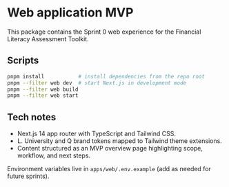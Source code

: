 # Web application MVP

This package contains the Sprint 0 web experience for the Financial Literacy Assessment Toolkit.

## Scripts

```bash
pnpm install           # install dependencies from the repo root
pnpm --filter web dev  # start Next.js in development mode
pnpm --filter web build
pnpm --filter web start
```

## Tech notes

- Next.js 14 app router with TypeScript and Tailwind CSS.
- L. University and Q brand tokens mapped to Tailwind theme extensions.
- Content structured as an MVP overview page highlighting scope, workflow, and next steps.

Environment variables live in `apps/web/.env.example` (add as needed for future sprints).
